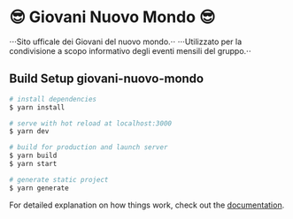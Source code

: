 # 😎 Giovani Nuovo Mondo 😎

⋅⋅⋅Sito ufficale dei Giovani del nuovo mondo.⋅⋅ 
⋅⋅⋅Utilizzato per la condivisione a scopo informativo degli eventi mensili del gruppo.⋅⋅ 

## Build Setup giovani-nuovo-mondo

```bash
# install dependencies
$ yarn install

# serve with hot reload at localhost:3000
$ yarn dev

# build for production and launch server
$ yarn build
$ yarn start

# generate static project
$ yarn generate
```

For detailed explanation on how things work, check out the [documentation](https://nuxtjs.org).


